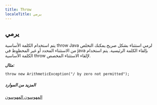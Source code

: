 ```yaml
---
title: Throw
localeTitle: يرمي
---
```

## يرمي

يتم استخدام الكلمة الأساسية throw Java لرمي استثناء بشكل صريح.يمكنك التخلص من الاستثناء المحدد أو غير المحظوظ في java بإلقاء الكلمة الرئيسية. يتم استخدام الكلمة الأساسية throw لإلقاء الاستثناء المخصص.

**_مثال:_**

 `throw new ArithmeticException("/ by zero not permitted"); 
` 

##### المزيد من الموارد

[المهوسون المهوسون](https://www.geeksforgeeks.org/throw-throws-java/)